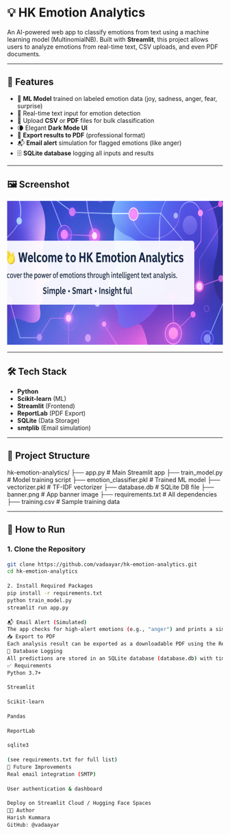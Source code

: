 # 💡 HK Emotion Analytics

An AI-powered web app to classify emotions from text using a machine learning model (MultinomialNB). Built with **Streamlit**, this project allows users to analyze emotions from real-time text, CSV uploads, and even PDF documents.

---

## 🚀 Features

- 🧠 **ML Model** trained on labeled emotion data (joy, sadness, anger, fear, surprise)
- 💬 Real-time text input for emotion detection
- 📂 Upload **CSV** or **PDF** files for bulk classification
- 🌘 Elegant **Dark Mode UI**
- 🧾 **Export results to PDF** (professional format)
- 📬 **Email alert** simulation for flagged emotions (like anger)
- 🗄️ **SQLite database** logging all inputs and results

---

## 🖼️ Screenshot

![Screenshot](banner.png)

---

## 🛠️ Tech Stack

- **Python**
- **Scikit-learn** (ML)
- **Streamlit** (Frontend)
- **ReportLab** (PDF Export)
- **SQLite** (Data Storage)
- **smtplib** (Email simulation)

---

## 📁 Project Structure

hk-emotion-analytics/
├── app.py # Main Streamlit app
├── train_model.py # Model training script
├── emotion_classifier.pkl # Trained ML model
├── vectorizer.pkl # TF-IDF vectorizer
├── database.db # SQLite DB file
├── banner.png # App banner image
├── requirements.txt # All dependencies
├── training.csv # Sample training data

---

## 🧪 How to Run

### 1. Clone the Repository

```bash
git clone https://github.com/vadaayar/hk-emotion-analytics.git
cd hk-emotion-analytics

2. Install Required Packages
pip install -r requirements.txt
python train_model.py
streamlit run app.py

📬 Email Alert (Simulated)
The app checks for high-alert emotions (e.g., "anger") and prints a simulated email alert to the console. You can configure real alerts via SMTP.
📥 Export to PDF
Each analysis result can be exported as a downloadable PDF using the ReportLab library.
💾 Database Logging
All predictions are stored in an SQLite database (database.db) with timestamp, input, and predicted emotion.
✅ Requirements
Python 3.7+

Streamlit

Scikit-learn

Pandas

ReportLab

sqlite3

(see requirements.txt for full list)
🧠 Future Improvements
Real email integration (SMTP)

User authentication & dashboard

Deploy on Streamlit Cloud / Hugging Face Spaces
👨‍💻 Author
Harish Kummara
GitHub: @vadaayar
